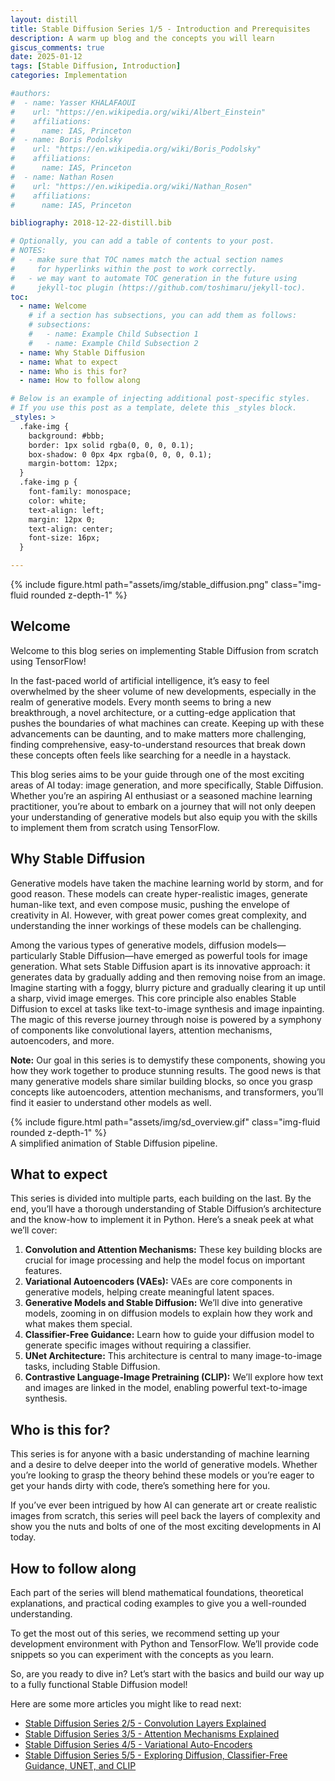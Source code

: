 ```yaml
---
layout: distill
title: Stable Diffusion Series 1/5 - Introduction and Prerequisites
description: A warm up blog and the concepts you will learn 
giscus_comments: true
date: 2025-01-12
tags: [Stable Diffusion, Introduction]
categories: Implementation

#authors:
#  - name: Yasser KHALAFAOUI
#    url: "https://en.wikipedia.org/wiki/Albert_Einstein"
#    affiliations:
#      name: IAS, Princeton
#  - name: Boris Podolsky
#    url: "https://en.wikipedia.org/wiki/Boris_Podolsky"
#    affiliations:
#      name: IAS, Princeton
#  - name: Nathan Rosen
#    url: "https://en.wikipedia.org/wiki/Nathan_Rosen"
#    affiliations:
#      name: IAS, Princeton

bibliography: 2018-12-22-distill.bib

# Optionally, you can add a table of contents to your post.
# NOTES:
#   - make sure that TOC names match the actual section names
#     for hyperlinks within the post to work correctly.
#   - we may want to automate TOC generation in the future using
#     jekyll-toc plugin (https://github.com/toshimaru/jekyll-toc).
toc:
  - name: Welcome
    # if a section has subsections, you can add them as follows:
    # subsections:
    #   - name: Example Child Subsection 1
    #   - name: Example Child Subsection 2
  - name: Why Stable Diffusion
  - name: What to expect
  - name: Who is this for?
  - name: How to follow along

# Below is an example of injecting additional post-specific styles.
# If you use this post as a template, delete this _styles block.
_styles: >
  .fake-img {
    background: #bbb;
    border: 1px solid rgba(0, 0, 0, 0.1);
    box-shadow: 0 0px 4px rgba(0, 0, 0, 0.1);
    margin-bottom: 12px;
  }
  .fake-img p {
    font-family: monospace;
    color: white;
    text-align: left;
    margin: 12px 0;
    text-align: center;
    font-size: 16px;
  }

---
```

<div class="row mt-3">
    <div class="col-sm mt-3 mt-md-0">
        {% include figure.html path="assets/img/stable_diffusion.png" class="img-fluid rounded z-depth-1" %}
    </div>
</div>

## Welcome

Welcome to this blog series on implementing Stable Diffusion from scratch using TensorFlow!

In the fast-paced world of artificial intelligence, it’s easy to feel overwhelmed by the sheer volume of new developments, especially in the realm of generative models. Every month seems to bring a new breakthrough, a novel architecture, or a cutting-edge application that pushes the boundaries of what machines can create. Keeping up with these advancements can be daunting, and to make matters more challenging, finding comprehensive, easy-to-understand resources that break down these concepts often feels like searching for a needle in a haystack.

This blog series aims to be your guide through one of the most exciting areas of AI today: image generation, and more specifically, Stable Diffusion. Whether you’re an aspiring AI enthusiast or a seasoned machine learning practitioner, you’re about to embark on a journey that will not only deepen your understanding of generative models but also equip you with the skills to implement them from scratch using TensorFlow.

## Why Stable Diffusion
Generative models have taken the machine learning world by storm, and for good reason. These models can create hyper-realistic images, generate human-like text, and even compose music, pushing the envelope of creativity in AI. However, with great power comes great complexity, and understanding the inner workings of these models can be challenging.

Among the various types of generative models, diffusion models—particularly Stable Diffusion—have emerged as powerful tools for image generation. What sets Stable Diffusion apart is its innovative approach: it generates data by gradually adding and then removing noise from an image. Imagine starting with a foggy, blurry picture and gradually clearing it up until a sharp, vivid image emerges. This core principle also enables Stable Diffusion to excel at tasks like text-to-image synthesis and image inpainting. The magic of this reverse journey through noise is powered by a symphony of components like convolutional layers, attention mechanisms, autoencoders, and more.

**Note:** Our goal in this series is to demystify these components, showing you how they work together to produce stunning results. 
The good news is that many generative models share similar building blocks, so once you grasp concepts like autoencoders, attention mechanisms, and transformers, you’ll find it easier to understand other models as well.

<div class="row mt-3">
    <div class="col-sm mt-3 mt-md-0">
        {% include figure.html path="assets/img/sd_overview.gif" class="img-fluid rounded z-depth-1" %}
    </div>
</div>
<div class="caption">
    A simplified animation of Stable Diffusion pipeline. 
</div>


## What to expect

This series is divided into multiple parts, each building on the last. By the end, you’ll have a thorough understanding of Stable Diffusion’s architecture and the know-how to implement it in Python. Here’s a sneak peek at what we’ll cover:
1. **Convolution and Attention Mechanisms:** These key building blocks are crucial for image processing and help the model focus on important features.
2. **Variational Autoencoders (VAEs):** VAEs are core components in generative models, helping create meaningful latent spaces.
3. **Generative Models and Stable Diffusion:** We’ll dive into generative models, zooming in on diffusion models to explain how they work and what makes them special.
4. **Classifier-Free Guidance:** Learn how to guide your diffusion model to generate specific images without requiring a classifier.
5. **UNet Architecture:** This architecture is central to many image-to-image tasks, including Stable Diffusion.
6. **Contrastive Language-Image Pretraining (CLIP):** We’ll explore how text and images are linked in the model, enabling powerful text-to-image synthesis.

## Who is this for?

This series is for anyone with a basic understanding of machine learning and a desire to delve deeper into the world of generative models. Whether you’re looking to grasp the theory behind these models or you’re eager to get your hands dirty with code, there’s something here for you.

If you’ve ever been intrigued by how AI can generate art or create realistic images from scratch, this series will peel back the layers of complexity and show you the nuts and bolts of one of the most exciting developments in AI today.

## How to follow along
Each part of the series will blend mathematical foundations, theoretical explanations, and practical coding examples to give you a well-rounded understanding. 

To get the most out of this series, we recommend setting up your development environment with Python and TensorFlow. We’ll provide code snippets so you can experiment with the concepts as you learn.

So, are you ready to dive in? Let’s start with the basics and build our way up to a fully functional Stable Diffusion model!

Here are some more articles you might like to read next:
- [Stable Diffusion Series 2/5 - Convolution Layers Explained](../../2025/convolution)
- [Stable Diffusion Series 3/5 - Attention Mechanisms Explained](../../2025/attention)
- [Stable Diffusion Series 4/5 - Variational Auto-Encoders](../../2025/vae)
- [Stable Diffusion Series 5/5 - Exploring Diffusion, Classifier-Free Guidance, UNET, and CLIP](../../2025/stable-diffusion)